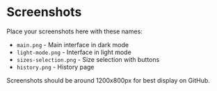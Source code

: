 # Screenshots

Place your screenshots here with these names:
- `main.png` - Main interface in dark mode
- `light-mode.png` - Interface in light mode
- `sizes-selection.png` - Size selection with buttons
- `history.png` - History page

Screenshots should be around 1200x800px for best display on GitHub.
